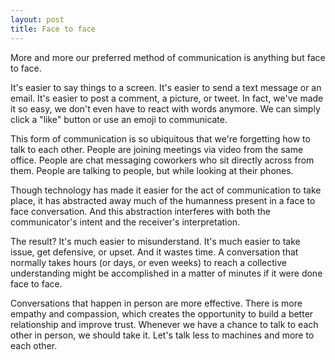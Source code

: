 ```yaml
---
layout: post
title: Face to face
---
```


More and more our preferred method of communication is anything but face to face.

It's easier to say things to a screen. It's easier to send a text message or an email. It's easier to post a comment, a picture, or tweet. In fact, we've made it so easy, we don't even have to react with words anymore. We can simply click a "like" button or use an emoji to communicate.

This form of communication is so ubiquitous that we're forgetting how to talk to each other. People are joining meetings via video from the same office. People are chat messaging coworkers who sit directly across from them. People are talking to people, but while looking at their phones.

Though technology has made it easier for the act of communication to take place, it has abstracted away much of the humanness present in a face to face conversation. And this abstraction interferes with both the communicator's intent and the receiver's interpretation.

The result? It's much easier to misunderstand. It's much easier to take issue, get defensive, or upset. And it wastes time. A conversation that normally takes hours (or days, or even weeks) to reach a collective understanding might be accomplished in a matter of minutes if it were done face to face.

Conversations that happen in person are more effective. There is more empathy and compassion, which creates the opportunity to build a better relationship and improve trust. Whenever we have a chance to talk to each other in person, we should take it. Let's talk less to machines and more to each other.
